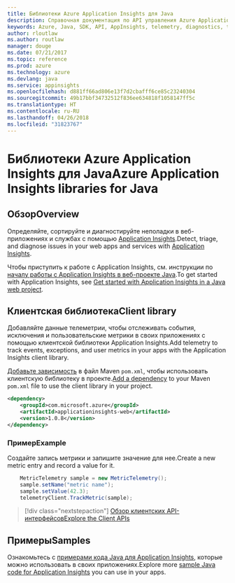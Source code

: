 ```yaml
---
title: Библиотеки Azure Application Insights для Java
description: Справочная документация по API управления Azure Application Insights для Java
keywords: Azure, Java, SDK, API, AppInsights, telemetry, diagnostics, trace, logs, performance
author: rloutlaw
ms.author: routlaw
manager: douge
ms.date: 07/21/2017
ms.topic: reference
ms.prod: azure
ms.technology: azure
ms.devlang: java
ms.service: appinsights
ms.openlocfilehash: d881ff66ad806e13f7d2cbafff6ce85c23240304
ms.sourcegitcommit: 49b17bbf34732512f836ee634818f1058147ff5c
ms.translationtype: HT
ms.contentlocale: ru-RU
ms.lasthandoff: 04/26/2018
ms.locfileid: "31823767"
---
```

# <a name="azure-application-insights-libraries-for-java"></a><span data-ttu-id="c50e4-104">Библиотеки Azure Application Insights для Java</span><span class="sxs-lookup"><span data-stu-id="c50e4-104">Azure Application Insights libraries for Java</span></span>

## <a name="overview"></a><span data-ttu-id="c50e4-105">Обзор</span><span class="sxs-lookup"><span data-stu-id="c50e4-105">Overview</span></span>

<span data-ttu-id="c50e4-106">Определяйте, сортируйте и диагностируйте неполадки в веб-приложениях и службах с помощью [Application Insights](/azure/application-insights/app-insights-overview).</span><span class="sxs-lookup"><span data-stu-id="c50e4-106">Detect, triage, and diagnose issues in your web apps and services with [Application Insights](/azure/application-insights/app-insights-overview).</span></span>

<span data-ttu-id="c50e4-107">Чтобы приступить к работе с Application Insights, см. инструкции по [началу работы с Application Insights в веб-проекте Java](/azure/application-insights/app-insights-java-get-started).</span><span class="sxs-lookup"><span data-stu-id="c50e4-107">To get started with Application Insights, see [Get started with Application Insights in a Java web project](/azure/application-insights/app-insights-java-get-started).</span></span>

## <a name="client-library"></a><span data-ttu-id="c50e4-108">Клиентская библиотека</span><span class="sxs-lookup"><span data-stu-id="c50e4-108">Client library</span></span>

<span data-ttu-id="c50e4-109">Добавляйте данные телеметрии, чтобы отслеживать события, исключения и пользовательские метрики в своих приложениях с помощью клиентской библиотеки Application Insights.</span><span class="sxs-lookup"><span data-stu-id="c50e4-109">Add telemetry to track events, exceptions, and user metrics in your apps with the Application Insights client library.</span></span>

<span data-ttu-id="c50e4-110">[Добавьте зависимость](https://maven.apache.org/guides/getting-started/index.html#How_do_I_use_external_dependencies) в файл Maven `pom.xml`, чтобы использовать клиентскую библиотеку в проекте.</span><span class="sxs-lookup"><span data-stu-id="c50e4-110">[Add a dependency](https://maven.apache.org/guides/getting-started/index.html#How_do_I_use_external_dependencies) to your Maven `pom.xml` file to use the client library in your project.</span></span>

```XML
<dependency>
    <groupId>com.microsoft.azure</groupId>
    <artifactId>applicationinsights-web</artifactId>   
    <version>1.0.8</version>
</dependency>
```   

### <a name="example"></a><span data-ttu-id="c50e4-111">Пример</span><span class="sxs-lookup"><span data-stu-id="c50e4-111">Example</span></span>

<span data-ttu-id="c50e4-112">Создайте запись метрики и запишите значение для нее.</span><span class="sxs-lookup"><span data-stu-id="c50e4-112">Create a new metric entry and record a value for it.</span></span>

```java
    MetricTelemetry sample = new MetricTelemetry();
    sample.setName("metric name");
    sample.setValue(42.3);
    telemetryClient.TrackMetric(sample);
```

> [!div class="nextstepaction"]
> [<span data-ttu-id="c50e4-113">Обзор клиентских API-интерфейсов</span><span class="sxs-lookup"><span data-stu-id="c50e4-113">Explore the Client APIs</span></span>](/java/api/overview/azure/appinsights/client)

## <a name="samples"></a><span data-ttu-id="c50e4-114">Примеры</span><span class="sxs-lookup"><span data-stu-id="c50e4-114">Samples</span></span>

<span data-ttu-id="c50e4-115">Ознакомьтесь с [примерами кода Java для Application Insights](https://azure.microsoft.com/en-us/resources/samples/?term=insights&platform=java), которые можно использовать в своих приложениях.</span><span class="sxs-lookup"><span data-stu-id="c50e4-115">Explore more [sample Java code for Application Insights](https://azure.microsoft.com/en-us/resources/samples/?term=insights&platform=java) you can use in your apps.</span></span>
